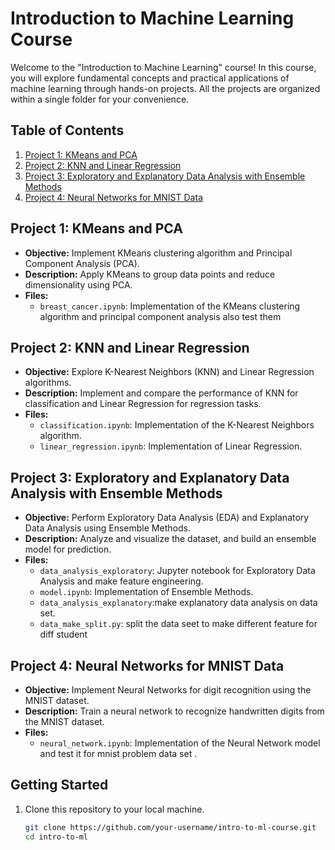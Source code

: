 # Introduction to Machine Learning Course

Welcome to the "Introduction to Machine Learning" course! In this course, you will explore fundamental concepts and practical applications of machine learning through hands-on projects. All the projects are organized within a single folder for your convenience.

## Table of Contents

1. [Project 1: KMeans and PCA](https://github.com/Tahker-w-tadmeer/intro_to_ml/tree/master/ass%204-PCA%20and%20Kmeans)
2. [Project 2: KNN and Linear Regression]([#project-2-knn-and-linear-regression](https://github.com/Tahker-w-tadmeer/intro_to_ml/tree/master/ass1-Knn%20and%20linear%20regression))
3. [Project 3: Exploratory and Explanatory Data Analysis with Ensemble Methods]([#project-3-exploratory-and-explanatory-data-analysis-with-ensemble-methods](https://github.com/Tahker-w-tadmeer/intro_to_ml/tree/master/ass3-data%20analysis%20and%20ensamble%20methode))
4. [Project 4: Neural Networks for MNIST Data]([#project-4-neural-networks-for-mnist-data](https://github.com/Tahker-w-tadmeer/intro_to_ml/tree/master/ass%202-Neural%20network%20for%20mnist))

## Project 1: KMeans and PCA
- **Objective:** Implement KMeans clustering algorithm and Principal Component Analysis (PCA).
- **Description:** Apply KMeans to group data points and reduce dimensionality using PCA.
- **Files:**
  - `breast_cancer.ipynb`: Implementation of the KMeans clustering algorithm and principal component analysis also test them
## Project 2: KNN and Linear Regression
- **Objective:** Explore K-Nearest Neighbors (KNN) and Linear Regression algorithms.
- **Description:** Implement and compare the performance of KNN for classification and Linear Regression for regression tasks.
- **Files:**
  - `classification.ipynb`: Implementation of the K-Nearest Neighbors algorithm.
  - `linear_regression.ipynb`: Implementation of Linear Regression.

## Project 3: Exploratory and Explanatory Data Analysis with Ensemble Methods
- **Objective:** Perform Exploratory Data Analysis (EDA) and Explanatory Data Analysis using Ensemble Methods.
- **Description:** Analyze and visualize the dataset, and build an ensemble model for prediction.
- **Files:**
  - `data_analysis_exploratory`: Jupyter notebook for Exploratory Data Analysis and make feature engineering.
  - `model.ipynb`: Implementation of Ensemble Methods.
  - `data_analysis_explanatory`:make explanatory data analysis on data set.
  - `data_make_split.py`: split the data seet to make different feature for diff student

## Project 4: Neural Networks for MNIST Data
- **Objective:** Implement Neural Networks for digit recognition using the MNIST dataset.
- **Description:** Train a neural network to recognize handwritten digits from the MNIST dataset.
- **Files:**
  - `neural_network.ipynb`: Implementation of the Neural Network model and test it for mnist problem data set .
  
## Getting Started
1. Clone this repository to your local machine.
   ```bash
   git clone https://github.com/your-username/intro-to-ml-course.git
   cd intro-to-ml
